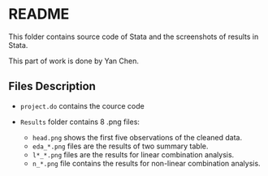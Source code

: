# README
This folder contains source code of Stata and the screenshots of results in Stata.

This part of work is done by Yan Chen.

## Files Description

* `project.do` contains the cource code

* `Results` folder contains 8 .png files:
  + `head.png` shows the first five observations of the cleaned data. 
  + `eda_*.png` files are the results of two summary table.
  + `l*_*.png` files are the results for linear combination analysis.
  + `n_*.png` file contains the results for non-linear combination analysis.

